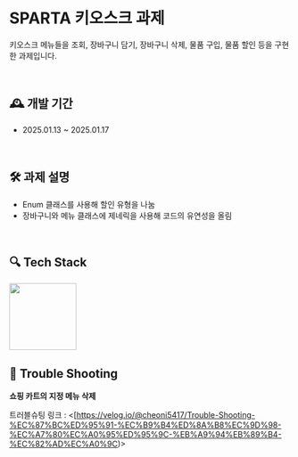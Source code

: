 # SPARTA 키오스크 과제
키오스크 메뉴들을 조회, 장바구니 담기, 장바구니 삭제, 물품 구입, 물품 할인 등을 구현한 과제입니다.

<br>

## 🕰 개발 기간
- 2025.01.13 ~ 2025.01.17

<br>

## 🛠 과제 설명
- Enum 클래스를 사용해 할인 유형을 나눔
- 장바구니와 메뉴 클래스에 제네릭을 사용해 코드의 유연성을 올림

<br>

## 🔍 Tech Stack
<img src="https://github.com/yewon-Noh/readme-template/raw/main/skills/Java.png?raw=true" width=120>

<br>

## 🏹 Trouble Shooting
**쇼핑 카트의 지정 메뉴 삭제**

트러블슈팅 링크 : <[https://velog.io/@cheoni5417/Trouble-Shooting-%EC%87%BC%ED%95%91-%EC%B9%B4%ED%8A%B8%EC%9D%98-%EC%A7%80%EC%A0%95%ED%95%9C-%EB%A9%94%EB%89%B4-%EC%82%AD%EC%A0%9C)>
